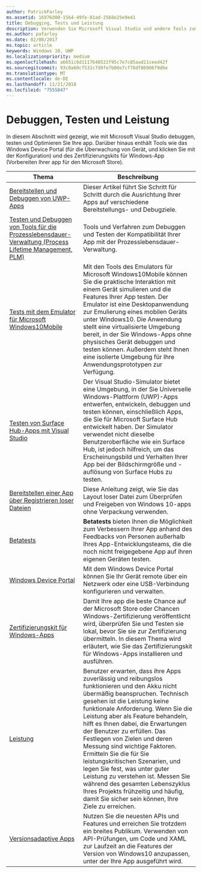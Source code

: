 ```yaml
---
author: PatrickFarley
ms.assetid: 16976d00-1564-49fe-81ad-2568e25e9e41
title: Debugging, Tests und Leistung
description: Verwenden Sie Microsoft Visual Studio und andere Tools zum Debuggen und Testen Sie Ihre app aus, und bereiten sie für den Microsoft Store-Zertifizierungsprozess.
ms.author: pafarley
ms.date: 02/08/2017
ms.topic: article
keywords: Windows 10, UWP
ms.localizationpriority: medium
ms.openlocfilehash: a6651c6d1117648522f95c7e7c85aad11ceed42f
ms.sourcegitcommit: 93c0a60cf531c7d9fe7b00e7cf78df86906f9d6e
ms.translationtype: MT
ms.contentlocale: de-DE
ms.lasthandoff: 11/21/2018
ms.locfileid: "7555847"
---
```

# <a name="debugging-testing-and-performance"></a>Debuggen, Testen und Leistung


In diesem Abschnitt wird gezeigt, wie mit Microsoft Visual Studio debuggen, testen und Optimieren Sie Ihre app. Darüber hinaus enthält Tools wie das Windows Device Portal (für die Überwachung von Gerät, und klicken Sie mit der Konfiguration) und des Zertifizierungskits für Windows-App (Vorbereiten Ihrer app für den Microsoft Store).

| Thema | Beschreibung |
|-------|-------------|
| [Bereitstellen und Debuggen von UWP-Apps](deploying-and-debugging-uwp-apps.md) | Dieser Artikel führt Sie Schritt für Schritt durch die Ausrichtung Ihrer Apps auf verschiedene Bereitstellungs- und Debugziele. |
| [Testen und Debuggen von Tools für die Prozesslebensdauer-Verwaltung (Process Lifetime Management, PLM)](testing-debugging-plm.md) | Tools und Verfahren zum Debuggen und Testen der Kompatibilität Ihrer App mit der Prozesslebensdauer-Verwaltung. |
| [Tests mit dem Emulator für Microsoft Windows10Mobile](test-with-the-emulator.md) | Mit den Tools des Emulators für Microsoft Windows10Mobile können Sie die praktische Interaktion mit einem Gerät simulieren und die Features Ihrer App testen. Der Emulator ist eine Desktopanwendung zur Emulierung eines mobilen Geräts unter Windows10. Die Anwendung stellt eine virtualisierte Umgebung bereit, in der Sie Windows-Apps ohne physisches Gerät debuggen und testen können. Außerdem steht Ihnen eine isolierte Umgebung für Ihre Anwendungsprototypen zur Verfügung. |
| [Testen von Surface Hub-Apps mit Visual Studio](test-surface-hub-apps-using-visual-studio.md) | Der Visual Studio-Simulator bietet eine Umgebung, in der Sie Universelle Windows-Plattform (UWP)-Apps entwerfen, entwickeln, debuggen und testen können, einschließlich Apps, die Sie für Microsoft Surface Hub entwickelt haben. Der Simulator verwendet nicht dieselbe Benutzeroberfläche wie ein Surface Hub, ist jedoch hilfreich, um das Erscheinungsbild und Verhalten Ihrer App bei der Bildschirmgröße und -auflösung von Surface Hubs zu testen. |
| [Bereitstellen einer App über Registrieren loser Dateien](loose-file-registration.md) | Diese Anleitung zeigt, wie Sie das Layout loser Datei zum Überprüfen und Freigeben von Windows 10-apps ohne Verpackung verwenden. |
| [Betatests](beta-testing.md) | **Betatests** bieten Ihnen die Möglichkeit zum Verbessern Ihrer App anhand des Feedbacks von Personen außerhalb Ihres App-Entwicklungsteams, die die noch nicht freigegebene App auf ihren eigenen Geräten testen. |
| [Windows Device Portal](device-portal.md) | Mit dem Windows Device Portal können Sie Ihr Gerät remote über ein Netzwerk oder eine USB-Verbindung konfigurieren und verwalten. |
| [Zertifizierungskit für Windows-Apps](windows-app-certification-kit.md) | Damit Ihre app die beste Chance auf der Microsoft Store oder Chancen Windows-Zertifizierung veröffentlicht wird, überprüfen Sie und Testen sie lokal, bevor Sie sie zur Zertifizierung übermitteln. In diesem Thema wird erläutert, wie Sie das Zertifizierungskit für Windows-Apps installieren und ausführen. |
| [Leistung](performance-and-xaml-ui.md) | Benutzer erwarten, dass ihre Apps zuverlässig und reibungslos funktionieren und den Akku nicht übermäßig beanspruchen. Technisch gesehen ist die Leistung keine funktionale Anforderung. Wenn Sie die Leistung aber als Feature behandeln, hilft es Ihnen dabei, die Erwartungen der Benutzer zu erfüllen. Das Festlegen von Zielen und deren Messung sind wichtige Faktoren. Ermitteln Sie die für Sie leistungskritischen Szenarien, und legen Sie fest, was unter guter Leistung zu verstehen ist. Messen Sie während des gesamten Lebenszyklus Ihres Projekts frühzeitig und häufig, damit Sie sicher sein können, Ihre Ziele zu erreichen. |
| [Versionsadaptive Apps](version-adaptive-apps.md) | Nutzen Sie die neuesten APIs und Features und erreichen Sie trotzdem ein breites Publikum. Verwenden von API-Prüfungen, um Code und XAML zur Laufzeit an die Features der Version von Windows10 anzupassen, unter der Ihre App ausgeführt wird. |
